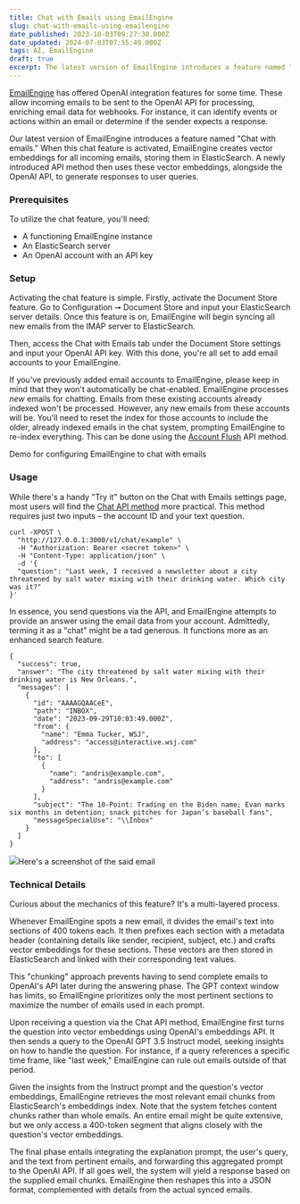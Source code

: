 ```yaml
---
title: Chat with Emails using EmailEngine
slug: chat-with-emails-using-emailengine
date_published: 2023-10-03T09:27:30.000Z
date_updated: 2024-07-03T07:55:49.000Z
tags: AI, EmailEngine
draft: true
excerpt: The latest version of EmailEngine introduces a feature named "Chat with emails." In this blog post, I cover the setup and usage of this feature.
---
```


[EmailEngine](https://emailengine.app/) has offered OpenAI integration features for some time. These allow incoming emails to be sent to the OpenAI API for processing, enriching email data for webhooks. For instance, it can identify events or actions within an email or determine if the sender expects a response.

Our latest version of EmailEngine introduces a feature named "Chat with emails." When this chat feature is activated, EmailEngine creates vector embeddings for all incoming emails, storing them in ElasticSearch. A newly introduced API method then uses these vector embeddings, alongside the OpenAI API, to generate responses to user queries.

### Prerequisites

To utilize the chat feature, you'll need:

- A functioning EmailEngine instance
- An ElasticSearch server
- An OpenAI account with an API key

### Setup

Activating the chat feature is simple. Firstly, activate the Document Store feature. Go to Configuration ➞ Document Store and input your ElasticSearch server details. Once this feature is on, EmailEngine will begin syncing all new emails from the IMAP server to ElasticSearch.

Then, access the Chat with Emails tab under the Document Store settings and input your OpenAI API key. With this done, you're all set to add email accounts to your EmailEngine.

If you've previously added email accounts to EmailEngine, please keep in mind that they won't automatically be chat-enabled. EmailEngine processes *new* emails for chatting. Emails from these existing accounts already indexed won't be processed. However, any new emails from these accounts will be. You'll need to reset the index for those accounts to include the older, already indexed emails in the chat system, prompting EmailEngine to re-index everything. This can be done using the [Account Flush](https://api.emailengine.app/#operation/putV1AccountAccountFlush) API method.

Demo for configuring EmailEngine to chat with emails

### Usage

While there's a handy "Try it" button on the Chat with Emails settings page, most users will find the [Chat API method](https://api.emailengine.app/#operation/postV1ChatAccount) more practical. This method requires just two inputs – the account ID and your text question.

    curl -XPOST \
      "http://127.0.0.1:3000/v1/chat/example" \
      -H "Authorization: Bearer <secret token>" \
      -H "Content-Type: application/json" \
      -d '{
      "question": "Last week, I received a newsletter about a city threatened by salt water mixing with their drinking water. Which city was it?"
    }'
    

In essence, you send questions via the API, and EmailEngine attempts to provide an answer using the email data from your account. Admittedly, terming it as a "chat" might be a tad generous. It functions more as an enhanced search feature.

    {
      "success": true,
      "answer": "The city threatened by salt water mixing with their drinking water is New Orleans.",
      "messages": [
        {
          "id": "AAAAGQAACeE",
          "path": "INBOX",
          "date": "2023-09-29T10:03:49.000Z",
          "from": {
            "name": "Emma Tucker, WSJ",
            "address": "access@interactive.wsj.com"
          },
          "to": [
            {
              "name": "andris@example.com",
              "address": "andris@example.com"
            }
          ],
          "subject": "The 10-Point: Trading on the Biden name; Evan marks six months in detention; snack pitches for Japan’s baseball fans",
          "messageSpecialUse": "\\Inbox"
        }
      ]
    }
    

![](__GHOST_URL__/content/images/2023/10/Screenshot-2023-10-03-at-11.58.58.png)Here's a screenshot of the said email 
### Technical Details

Curious about the mechanics of this feature? It's a multi-layered process.

Whenever EmailEngine spots a new email, it divides the email's text into sections of 400 tokens each. It then prefixes each section with a metadata header (containing details like sender, recipient, subject, etc.) and crafts vector embeddings for these sections. These vectors are then stored in ElasticSearch and linked with their corresponding text values.

This "chunking" approach prevents having to send complete emails to OpenAI's API later during the answering phase. The GPT context window has limits, so EmailEngine prioritizes only the most pertinent sections to maximize the number of emails used in each prompt.

Upon receiving a question via the Chat API method, EmailEngine first turns the question into vector embeddings using OpenAI's embeddings API. It then sends a query to the OpenAI GPT 3.5 Instruct model, seeking insights on how to handle the question. For instance, if a query references a specific time frame, like "last week," EmailEngine can rule out emails outside of that period.

Given the insights from the Instruct prompt and the question's vector embeddings, EmailEngine retrieves the most relevant email chunks from ElasticSearch's embeddings index. Note that the system fetches content chunks rather than whole emails. An entire email might be quite extensive, but we only access a 400-token segment that aligns closely with the question's vector embeddings.

The final phase entails integrating the explanation prompt, the user's query, and the text from pertinent emails, and forwarding this aggregated prompt to the OpenAI API. If all goes well, the system will yield a response based on the supplied email chunks. EmailEngine then reshapes this into a JSON format, complemented with details from the actual synced emails.
